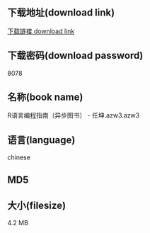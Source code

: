 ## 下载地址(download link)
[下载链接 download link](https://voluble-croquembouche-d321dc.netlify.app/?s=R%E8%AF%AD%E8%A8%80%E7%BC%96%E7%A8%8B%E6%8C%87%E5%8D%97%EF%BC%88%E5%BC%82%E6%AD%A5%E5%9B%BE%E4%B9%A6%EF%BC%89+-+%E4%BB%BB%E5%9D%A4.azw3)

## 下载密码(download password)
8078

## 名称(book name)
R语言编程指南（异步图书） - 任坤.azw3.azw3

## 语言(language)
chinese

## MD5


## 大小(filesize)
4.2 MB
